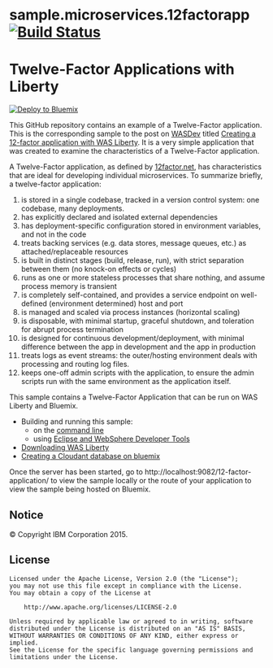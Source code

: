 # sample.microservices.12factorapp [![Build Status](https://travis-ci.org/WASdev/sample.microservices.12factorappsvg?branch=master)](https://travis-ci.org/WASdev/sample.microservices.12factorapp)

# Twelve-Factor Applications with Liberty

[![Deploy to Bluemix](https://bluemix.net/deploy/button.png)](https://bluemix.net/deploy)

This GitHub repository contains an example of a Twelve-Factor application. This is the corresponding sample to the post on [WASDev](https://developer.ibm.com/wasdev/) titled [Creating a 12-factor application with WAS Liberty](https://developer.ibm.com/wasdev/docs/creating-a-12-factor-application-with-was-liberty/). It is a very simple application that was created to examine the characteristics of a Twelve-Factor application.

A Twelve-Factor application, as defined by [12factor.net](http://www.12factor.net), has characteristics that are ideal for developing individual microservices. To summarize briefly, a twelve-factor application:

1. is stored in a single codebase, tracked in a version control system: one codebase, many deployments. 
2. has explicitly declared and isolated external dependencies
3. has deployment-specific configuration stored in environment variables, and not in the code
4. treats backing services (e.g. data stores, message queues, etc.) as attached/replaceable resources
5. is built in distinct stages (build, release, run), with strict separation between them (no knock-on effects or cycles)
6. runs as one or more stateless processes that share nothing, and assume process memory is transient
7. is completely self-contained, and provides a service endpoint on well-defined (environment determined) host and port
8. is managed and scaled via process instances (horizontal scaling)
9. is disposable, with minimal startup, graceful shutdown, and toleration for abrupt process termination 
10. is designed for continuous development/deployment, with minimal difference between the app in development and the app in production
11. treats logs as event streams: the outer/hosting environment deals with processing and routing log files.
12. keeps one-off admin scripts with the application, to ensure the admin scripts run with the same environment as the application itself.


This sample contains a Twelve-Factor Application that can be run on WAS Liberty and Bluemix. 


* Building and running this sample:
    * on the [command line](/docs/Using-cmd-line.md)
    * using [Eclipse and WebSphere Developer Tools](/docs/Using-WDT.md)
* [Downloading WAS Liberty](/docs/Downloading-WAS-Liberty.md)
* [Creating a Cloudant database on bluemix](/docs/Creating-Cloudant-database.md)

Once the server has been started, go to http://localhost:9082/12-factor-application/ to view the sample locally or the route of your application to view the sample being hosted on Bluemix.

## Notice

© Copyright IBM Corporation 2015.

## License

```text
Licensed under the Apache License, Version 2.0 (the "License");
you may not use this file except in compliance with the License.
You may obtain a copy of the License at

    http://www.apache.org/licenses/LICENSE-2.0

Unless required by applicable law or agreed to in writing, software
distributed under the License is distributed on an "AS IS" BASIS,
WITHOUT WARRANTIES OR CONDITIONS OF ANY KIND, either express or implied.
See the License for the specific language governing permissions and
limitations under the License.
````
